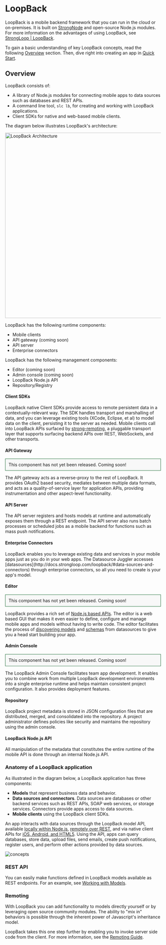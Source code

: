 <h1> LoopBack</h1>

LoopBack is a mobile backend framework that you can run in the cloud or on-premises.
It is built on [StrongNode](http://strongloop.com/strongloop-suite/strongnode/) and open-source Node.js modules. For more information on the advantages of using LoopBack, see [StrongLoop | LoopBack](http://strongloop.com/strongloop-suite/loopback/).

To gain a basic understanding of key LoopBack concepts, read the following [Overview](#overview) section.  Then, dive right into creating an app in [Quick Start](#quick-start).

## Overview

LoopBack consists of:

* A library of Node.js modules for connecting mobile apps to data sources such as databases and REST APIs.
* A command line tool, `slc lb`, for creating and working with LoopBack applications.
* Client SDKs for native and web-based mobile clients.

The diagram below illustrates LoopBack's architecture:

<img src="/loopback/assets/loopback_ov.png" alt="LoopBack Architecture" width="600">

LoopBack has the following runtime components:

- Mobile clients
- API gateway (coming soon)
- API server
- Enterprise connectors

LoopBack has the following management components:

- Editor (coming soon)
- Admin console (coming soon)
- LoopBack Node.js API
- Repository/Registry

<h4> Client SDKs </h4>

LoopBack native Client SDKs provide access to remote
persistent data in a contextually-relevant way. The SDK handles transport and marshalling of data, 
and you can leverage existing tools (XCode, Eclipse, et al) to model data on the client,
persisting it to the server as needed.
Mobile clients call into LoopBack APIs surfaced by [strong-remoting](/strong-remoting), a pluggable transport
layer that supports surfacing backend APIs over REST, WebSockets, and other transports.

<h4> API Gateway </h4>

<div style="border: 1px solid #196831; margin-left:auto; margin-right: auto; padding: 10px; background-color: #F8F8F8;">
This component has not yet been released.  Coming soon!
</div>

The  API gateway acts as a reverse-proxy to the rest of LoopBack.  It provides OAuth2 based security, mediates between
multiple data formats, and acts as a quality-of-service layer for application APIs, providing instrumentation and other aspect-level functionality.  <!-- what does "aspect level" mean -->

<h4>  API Server </h4>
The API server registers and hosts models at runtime and automatically exposes them through a REST endpoint.
The API server also runs batch processes or scheduled jobs as a
mobile backend for functions such as mass push notifications.

<h4> Enterprise Connectors </h4>
LoopBack enables you to leverage existing data and services 
in your mobile apps just as you do in your web apps.  The Datasource Juggler
accesses [datasources](http://docs.strongloop.com/loopback/#data-sources-and-connectors) through enterprise connectors, so all you need to create is your app's model.

<h4> Editor </h4>

<div style="border: 1px solid #196831; margin-left:auto; margin-right: auto; padding: 10px; background-color: #F8F8F8;">
This component has not yet been released.  Coming soon!
</div>

LoopBack provides a rich set of [Node.js based APIs](http://docs.strongloop.com/loopback/#nodejs-api).
The editor is a web based GUI that makes it even easier to define,
configure and manage mobile apps and models without having to
write code.  The editor facilitates the process of
[discovering models](http://docs.strongloop.com/loopback/#datasourcediscovermodeldefinitionsusername-fn) and [schemas](http://docs.strongloop.com/loopback/#datasourcediscoverschemaowner-name-fn)
from datasources to give you a head start building your app.

<h4> Admin Console </h4>

<div style="border: 1px solid #196831; margin-left:auto; margin-right: auto; padding: 10px; background-color: #F8F8F8;">
This component has not yet been released.  Coming soon!
</div>

The LoopBack Admin Console facilitates team app development. 
It enables you to combine work from multiple LoopBack
development environments into a single enterprise runtime and 
helps maintain consistent project configuration. It also provides deployment features.

<h4> Repository </h4>
LoopBack project metadata is stored in JSON configuration files that are distributed, merged, and
consolidated into the repository.  
A project administrator defines policies like security and maintains the repository using the admin
console.

<h4> LoopBack Node.js API </h4>
All manipulation of the metadata that constitutes the entire runtime
of the mobile API is done through an internal Node.js API.  

### Anatomy of a LoopBack application

As illustrated in the diagram below, a LoopBack application has three components:

+ **Models** that represent business data and behavior.
+ **Data sources and connectors**.  Data sources are databases or other backend services such as REST APIs, SOAP web services, or storage services.   Connectors provide apps access to data sources. 
+ **Mobile clients** using the LoopBack client SDKs.

An app interacts with data sources through the LoopBack model API, available
[locally within Node.js](#model), [remotely over REST](#rest-api), and via native client
APIs for [iOS, Android, and HTML5](#mobile-clients).  Using the API, apps can query databases, store data, upload files, send emails, create push notifications, register users, and perform other actions provided by data sources.

![concepts](assets/loopback-concepts.png "LoopBack Concepts")

<h3>REST API</h3>

You can easily make functions defined in LoopBack models available as REST endpoints. 
For an example, see [Working with Models](#working-with-models).

<h3> Remoting</h3>

With LoopBack you can add functionality to models directly yourself or by leveraging open source
community modules.  The ability to "mix in" behaviors is possible through the inherent power of Javascript's inheritance model.

LoopBack takes this one step further by enabling you to invoke server side code from the client.
For more information, see the [Remoting Guide](/strong-remoting).
